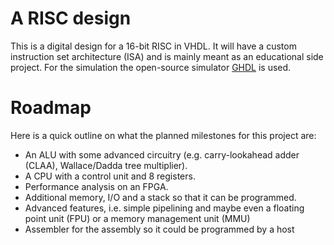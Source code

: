 # A RISC design

This is a digital design for a 16-bit RISC in VHDL. It will have a custom
instruction set architecture (ISA) and is mainly meant as an educational side
project.
For the simulation the open-source simulator
[GHDL](https://github.com/ghdl/ghdl) is used.

# Roadmap

Here is a quick outline on what the planned milestones for this project are:

+ An ALU with some advanced circuitry (e.g. carry-lookahead adder (CLAA),
  Wallace/Dadda tree multiplier).
+ A CPU with a control unit and 8 registers.
+ Performance analysis on an FPGA.
+ Additional memory, I/O and a stack so that it can be
  programmed.
+ Advanced features, i.e. simple pipelining and maybe even a floating point
  unit (FPU) or a memory management unit (MMU)
+ Assembler for the assembly so it could be programmed by a host
